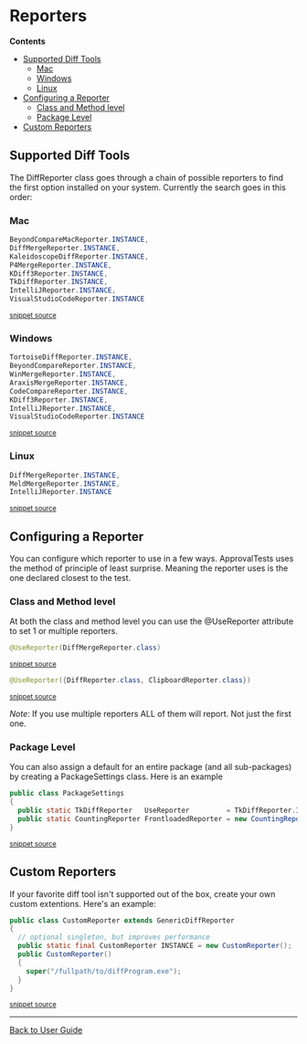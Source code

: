 <!--
GENERATED FILE - DO NOT EDIT
This file was generated by [MarkdownSnippets](https://github.com/SimonCropp/MarkdownSnippets).
Source File: /approvaltests/docs/mdsource/Reporters.source.md
To change this file edit the source file and then run MarkdownSnippets.
-->
<a id="top"></a>

# Reporters



<!-- START doctoc generated TOC please keep comment here to allow auto update -->
<!-- DON'T EDIT THIS SECTION, INSTEAD RE-RUN doctoc TO UPDATE -->
**Contents**

- [Supported Diff Tools](#supported-diff-tools)
  - [Mac](#mac)
  - [Windows](#windows)
  - [Linux](#linux)
- [Configuring a Reporter](#configuring-a-reporter)
  - [Class and Method level](#class-and-method-level)
  - [Package Level](#package-level)
- [Custom Reporters](#custom-reporters)

<!-- END doctoc generated TOC please keep comment here to allow auto update -->


## Supported Diff Tools

The DiffReporter class goes through a chain of possible reporters to find the first option installed on your system.
Currently the search goes in this order:

### Mac

<!-- snippet: mac_diff_reporters -->
```java
BeyondCompareMacReporter.INSTANCE,
DiffMergeReporter.INSTANCE,
KaleidoscopeDiffReporter.INSTANCE,
P4MergeReporter.INSTANCE,
KDiff3Reporter.INSTANCE,
TkDiffReporter.INSTANCE,
IntelliJReporter.INSTANCE,
VisualStudioCodeReporter.INSTANCE
```
<sup>[snippet source](/approvaltests/src/main/java/org/approvaltests/reporters/macosx/MacDiffReporter.java#L12-L21)</sup>
<!-- endsnippet -->


### Windows

<!-- snippet: windows_diff_reporters -->
```java
TortoiseDiffReporter.INSTANCE,
BeyondCompareReporter.INSTANCE,
WinMergeReporter.INSTANCE,
AraxisMergeReporter.INSTANCE,
CodeCompareReporter.INSTANCE,
KDiff3Reporter.INSTANCE,
IntelliJReporter.INSTANCE,
VisualStudioCodeReporter.INSTANCE
```
<sup>[snippet source](/approvaltests/src/main/java/org/approvaltests/reporters/windows/WindowsDiffReporter.java#L12-L21)</sup>
<!-- endsnippet -->

### Linux

<!-- snippet: linux_diff_reporters -->
```java
DiffMergeReporter.INSTANCE, 
MeldMergeReporter.INSTANCE, 
IntelliJReporter.INSTANCE
```
<sup>[snippet source](/approvaltests/src/main/java/org/approvaltests/reporters/linux/LinuxDiffReporter.java#L13-L17)</sup>
<!-- endsnippet -->

## Configuring a Reporter

You can configure which reporter to use in a few ways. ApprovalTests uses the method of principle of least surprise. Meaning the reporter uses is the one declared closest to the test. 

### Class and Method level

At both the class and method level you can use the @UseReporter attribute to set 1 or multiple reporters.

<!-- snippet: use_reporter_single -->
```java
@UseReporter(DiffMergeReporter.class)
```
<sup>[snippet source](/approvaltests/src/test/java/org/approvaltests/reporters/tests/GenericDiffReporterTest.java#L27-L29)</sup>
<!-- endsnippet -->

<!-- snippet: use_reporter_multiple -->
```java
@UseReporter({DiffReporter.class, ClipboardReporter.class})
```
<sup>[snippet source](/approvaltests/src/test/java/machine_specific_tests/approvaltests/tests/Samples.java#L11-L13)</sup>
<!-- endsnippet -->

*Note*: If you use multiple reporters ALL of them will report. Not just the first one.

### Package Level

You can also assign a default for an entire package (and all sub-packages) by creating a PackageSettings class. Here is an example  


<!-- snippet: use_reporter_package_settings -->
```java
public class PackageSettings
{
  public static TkDiffReporter   UseReporter         = TkDiffReporter.INSTANCE;
  public static CountingReporter FrontloadedReporter = new CountingReporter();
}
```
<sup>[snippet source](/approvaltests/src/test/java/org/approvaltests/packagesettings/PackageSettings.java#L5-L11)</sup>
<!-- endsnippet -->

## Custom Reporters

If your favorite diff tool isn't supported out of the box, create your own custom extentions.
Here's an example:

<!-- snippet: custom_reporter -->
```java
public class CustomReporter extends GenericDiffReporter
{
  // optional singleton, but improves performance
  public static final CustomReporter INSTANCE = new CustomReporter();
  public CustomReporter()
  {
    super("/fullpath/to/diffProgram.exe");
  }
}
```
<sup>[snippet source](/approvaltests/src/test/java/org/approvaltests/reporters/CustomReporter.java#L4-L14)</sup>
<!-- endsnippet -->


---

[Back to User Guide](README.md#top)
